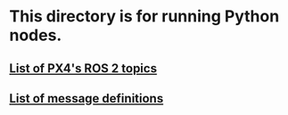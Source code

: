 # This directory is for running Python nodes.

## [List of PX4's ROS 2 topics](https://github.com/PX4/PX4-Autopilot/blob/main/src/modules/uxrce_dds_client/dds_topics.yaml)

## [List of message definitions](https://github.com/PX4/px4_msgs/tree/release/1.14/msg)